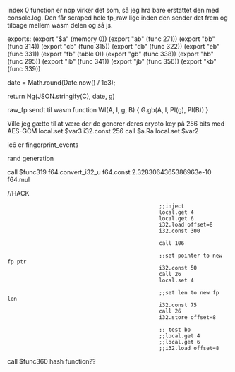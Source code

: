 index 0 function er nop virker det som, så jeg hra bare erstattet den med console.log.
Den får scraped hele fp_raw lige inden den sender det frem og tilbage mellem wasm delen og så js. 

exports:
(export "$a" (memory 0))
(export "ab" (func 271))
(export "bb" (func 314))
(export "cb" (func 315))
(export "db" (func 322))
(export "eb" (func 331))
(export "fb" (table 0))
(export "gb" (func 338))
(export "hb" (func 295))
(export "ib" (func 341))
(export "jb" (func 356))
(export "kb" (func 339))


date = Math.round(Date.now() / 1e3);

return Ng(JSON.stringify(C), date, g)


raw_fp sendt til wasm
function WI(A, I, g, B) {
    G.gb(A, I, PI(g), PI(B))
}



Ville jeg gætte til at være der de generer deres crypto key på 256 bits med AES-GCM
local.set $var3
i32.const 256
call $a.Ra
local.set $var2

ic6 er fingerprint_events



rand generation

call $func319
f64.convert_i32_u
f64.const 2.3283064365386963e-10
f64.mul



//HACK

                                                    ;;inject
                                                    local.get 4
                                                    local.get 6
                                                    i32.load offset=8
                                                    i32.const 300
                                                    
                                                    call 106

                                                    ;;set pointer to new fp ptr
                                                    i32.const 50
                                                    call 26
                                                    local.set 4

                                                    ;;set len to new fp len
                                                    i32.const 75
                                                    call 26
                                                    i32.store offset=8

                                                    ;; test bp
                                                    ;;local.get 4
                                                    ;;local.get 6
                                                    ;;i32.load offset=8
                                                    
                                                    

call $func360 hash function??